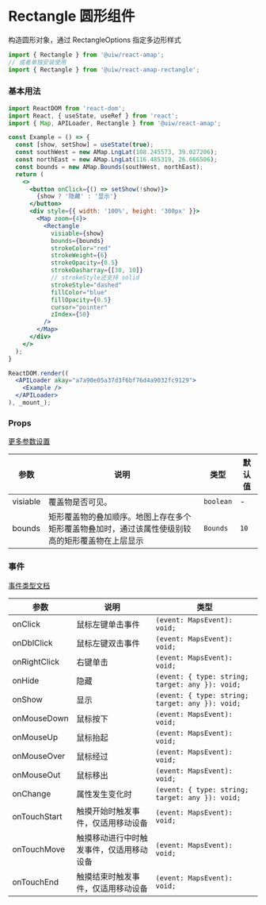 Rectangle 圆形组件
===

构造圆形对象，通过 RectangleOptions 指定多边形样式

```jsx
import { Rectangle } from '@uiw/react-amap';
// 或者单独安装使用
import { Rectangle } from '@uiw/react-amap-rectangle';
```

### 基本用法

<!--rehype:bgWhite=true&noScroll=true&codeSandbox=true&codePen=true-->
```jsx
import ReactDOM from 'react-dom';
import React, { useState, useRef } from 'react';
import { Map, APILoader, Rectangle } from '@uiw/react-amap';

const Example = () => {
  const [show, setShow] = useState(true);
  const southWest = new AMap.LngLat(108.245573, 39.027206);
  const northEast = new AMap.LngLat(116.485319, 26.666506);
  const bounds = new AMap.Bounds(southWest, northEast);
  return (
    <>
      <button onClick={() => setShow(!show)}>
        {show ? '隐藏' : '显示'}
      </button>
      <div style={{ width: '100%', height: '300px' }}>
        <Map zoom={4}>
          <Rectangle
            visiable={show}
            bounds={bounds}
            strokeColor="red"
            strokeWeight={6}
            strokeOpacity={0.5}
            strokeDasharray={[30, 10]}
            // strokeStyle还支持 solid
            strokeStyle="dashed"
            fillColor="blue"
            fillOpacity={0.5}
            cursor="pointer"
            zIndex={50}
          />
        </Map>
      </div>
    </>
  );
}

ReactDOM.render((
  <APILoader akay="a7a90e05a37d3f6bf76d4a9032fc9129">
    <Example />
  </APILoader>
), _mount_);
```

### Props

[更多参数设置](https://github.com/uiwjs/react-amap/blob/268303d/src/types/overlay.d.ts#L619-L652)

| 参数 | 说明 | 类型 | 默认值 |
|--------- |-------- |--------- |-------- |
| visiable | 覆盖物是否可见。 | `boolean` | - |
| bounds | 矩形覆盖物的叠加顺序。地图上存在多个矩形覆盖物叠加时，通过该属性使级别较高的矩形覆盖物在上层显示 | `Bounds` | `10` |

### 事件

[事件类型文档](https://github.com/uiwjs/react-amap/blob/268303d/src/types/overlay.d.ts#L653-L680)

| 参数 | 说明 | 类型 |
| ---- | ---- | ---- |
| onClick | 鼠标左键单击事件 | `(event: MapsEvent): void;` |
| onDblClick | 鼠标左键双击事件 | `(event: MapsEvent): void;` |
| onRightClick | 右键单击 | `(event: MapsEvent): void;` |
| onHide | 隐藏 | `(event: { type: string; target: any }): void;` |
| onShow | 显示 | `(event: { type: string; target: any }): void;` |
| onMouseDown | 鼠标按下 | `(event: MapsEvent): void;` |
| onMouseUp | 鼠标抬起 | `(event: MapsEvent): void;` |
| onMouseOver | 鼠标经过 | `(event: MapsEvent): void;` |
| onMouseOut | 鼠标移出 | `(event: MapsEvent): void;` |
| onChange | 属性发生变化时 | `(event: { type: string; target: any }): void;` |
| onTouchStart | 触摸开始时触发事件，仅适用移动设备 | `(event: MapsEvent): void;` |
| onTouchMove | 触摸移动进行中时触发事件，仅适用移动设备 | `(event: MapsEvent): void;` |
| onTouchEnd | 触摸结束时触发事件，仅适用移动设备 | `(event: MapsEvent): void;` |